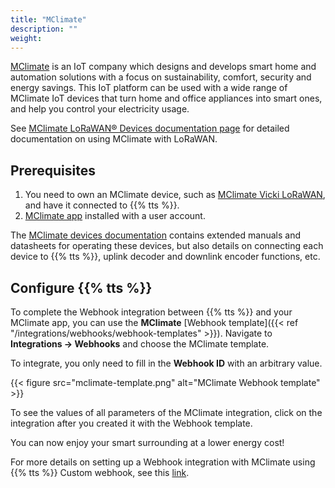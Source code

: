 ```yaml
---
title: "MClimate"
description: ""
weight:
---
```


[MClimate](https://mclimate.eu/) is an IoT company which designs and develops smart home and automation solutions with a focus on sustainability, comfort, security and energy savings. This IoT platform can be used with a wide range of MClimate IoT devices that turn home and office appliances into smart ones, and help you control your electricity usage. 

<!--more-->

See [MClimate LoRaWAN® Devices documentation page](https://docs.mclimate.eu/mclimate-lorawan-devices/) for detailed documentation on using MClimate with LoRaWAN.

## Prerequisites

1. You need to own an MClimate device, such as [MClimate Vicki LoRaWAN](https://docs.mclimate.eu/mclimate-lorawan-devices/devices/mclimate-vicki-lorawan), and have it connected to {{% tts %}}.
2. [MClimate app](https://mclimate.eu/pages/app) installed with a user account.

The [MClimate devices documentation](https://docs.mclimate.eu/mclimate-lorawan-devices#devices) contains extended manuals and datasheets for operating these devices, but also details on connecting each device to {{% tts %}}, uplink decoder and downlink encoder functions, etc.

## Configure {{% tts %}}

To complete the Webhook integration between {{% tts %}} and your MClimate app, you can use the **MClimate** [Webhook template]({{< ref "/integrations/webhooks/webhook-templates" >}}). Navigate to **Integrations &#8594; Webhooks** and choose the MClimate template.

To integrate, you only need to fill in the **Webhook ID** with an arbitrary value.

{{< figure src="mclimate-template.png" alt="MClimate Webhook template" >}}

To see the values of all parameters of the MClimate integration, click on the integration after you created it with the Webhook template.

You can now enjoy your smart surrounding at a lower energy cost!

For more details on setting up a Webhook integration with MClimate using {{% tts %}} Custom webhook, see this [link](https://docs.mclimate.eu/mclimate-lorawan-devices/integrations/the-things-industries).

